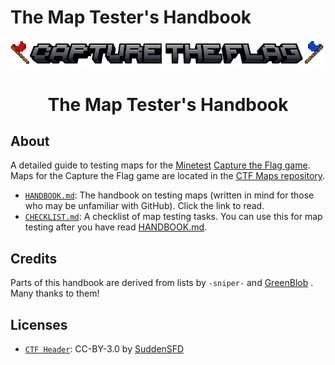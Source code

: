 # The Map Tester's Handbook
<p align="center">
  <img src="images/header.png"/>
</p>
<h1 align="center">The Map Tester's Handbook</h1>

## About

A detailed guide to testing maps for the [Minetest](https://github.com/minetest/minetest) [Capture the Flag game](https://github.com/MT-CTF/capturetheflag). Maps for the Capture the Flag game are located in the [CTF Maps repository](https://github.com/mt-CTF/maps).

- [`HANDBOOK.md`](HANDBOOK.md): The handbook on testing maps (written in mind for those who may be unfamiliar with GitHub). Click the link to read.
- [`CHECKLIST.md`](CHECKLIST.md): A checklist of map testing tasks. You can use this for map testing after you have read [HANDBOOK.md](HANDBOOK.md).

## Credits
Parts of this handbook are derived from lists by `-sniper-` and [GreenBlob](https://github.com/a_blob) .  Many thanks to them!

## Licenses
- [`CTF Header`](images/header.png): CC-BY-3.0 by [SuddenSFD](https://github.com/SuddenSFD)
